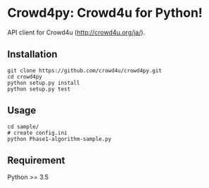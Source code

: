 Crowd4py: Crowd4u for Python!
============================
API client for Crowd4u (http://crowd4u.org/ja/).

## Installation

```
git clone https://github.com/crowd4u/crowd4py.git
cd crowd4py
python setup.py install
python setup.py test
```

## Usage
```
cd sample/
# create config.ini
python Phase1-algorithm-sample.py
```

## Requirement
Python >= 3.5
